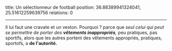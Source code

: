 title: Un sélectionneur de football
position: 36.88389941324041, 25.51612259639756
relations: 0

---















































Il lui faut une cravate et un veston. Pourquoi ? parce que *seul celui qui peut se permettre de porter des **vêtements inappropriés**,* peu pratiques, pas sportifs, alors que les autres portent des vêtements appropriés, pratiques, sportofs, a **de l'autorité.**